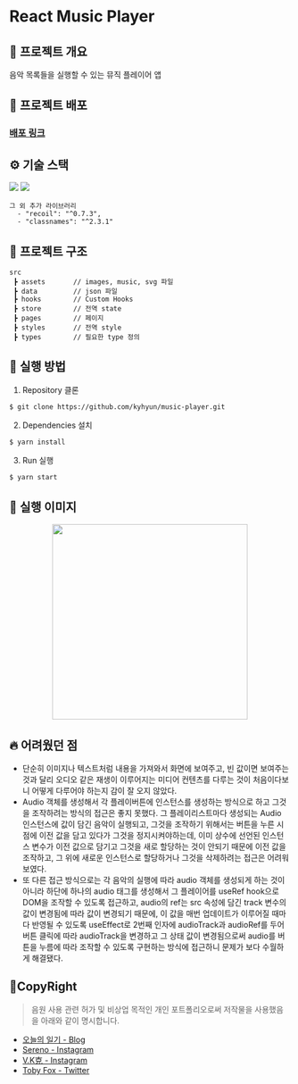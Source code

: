 # React Music Player

## 📜 프로젝트 개요
음악 목록들을 실행할 수 있는 뮤직 플레이어 앱 

## 🔗 프로젝트 배포

### [배포 링크](https://team8-react-music-app.netlify.app/)

## ⚙ 기술 스택
  <img src="https://img.shields.io/badge/TypeScript-v4.4.2-blue"/>
  <img src="https://img.shields.io/badge/React-v18.1.0-blue"/>

```
그 외 추가 라이브러리
  - "recoil": "^0.7.3",
  - "classnames": "^2.3.1"

```

## 🎄 프로젝트 구조

```
src
 ┣ assets       // images, music, svg 파일
 ┣ data         // json 파일
 ┣ hooks        // Custom Hooks
 ┣ store        // 전역 state
 ┣ pages        // 페이지
 ┣ styles       // 전역 style
 ┣ types        // 필요한 type 정의
```

## 📍 실행 방법

1. Repository 클론
```sh
$ git clone https://github.com/kyhyun/music-player.git
```

2. Dependencies 설치
```sh
$ yarn install
```

3. Run 실행
```sh
$ yarn start
```

## 🎨 실행 이미지
<p align="center"><img src="https://user-images.githubusercontent.com/77887712/173256932-6a16cb52-9cd3-45be-885b-87507d951fb6.gif" width="350px">
</p>


## 🔥 어려웠던 점
- 단순히 이미지나 텍스트처럼 내용을 가져와서 화면에 보여주고, 빈 값이면 보여주는 것과 달리 오디오 같은 재생이 이루어지는 미디어 컨텐츠를 다루는 것이 처음이다보니 어떻게 다루어야 하는지 감이 잘 오지 않았다.
- Audio 객체를 생성해서 각 플레이버튼에 인스턴스를 생성하는 방식으로 하고 그것을 조작하려는 방식의 접근은 좋지 못했다. 그 플레이리스트마다 생성되는 Audio 인스턴스에 값이 담긴 음악이 실행되고, 그것을 조작하기 위해서는 버튼을 누른 시점에 이전 값을 담고 있다가 그것을 정지시켜야하는데, 이미 상수에 선언된 인스턴스 변수가 이전 값으로 담기고 그것을 새로 할당하는 것이 안되기 때문에 이전 값을 조작하고, 그 위에 새로운 인스턴스로 할당하거나 그것을 삭제하려는 접근은 어려워보였다.
- 또 다른 접근 방식으로는 각 음악의 실행에 따라 audio 객체를 생성되게 하는 것이 아니라 하단에 하나의 audio 태그를 생성해서 그 플레이어를 useRef hook으로 DOM을 조작할 수 있도록 접근하고, audio의 ref는 src 속성에 담긴 track 변수의 값이 변경됨에 따라 값이 변경되기 때문에, 이 값을 매번 업데이트가 이루어질 때마다 반영될 수 있도록 useEffect로 2번째 인자에 audioTrack과 audioRef를 두어 버튼 클릭에 따라 audioTrack을 변경하고 그 상태 값이 변경됨으로써 audio를 버튼을 누름에 따라 조작할 수 있도록 구현하는 방식에 접근하니 문제가 보다 수월하게 해결됐다.

## 📝CopyRight
> 음원 사용 관련 허가 및 비상업 목적인 개인 포트폴리오로써 저작물을 사용했음을 아래와 같이 명시합니다. 
- [오늘의 일기 - Blog](https://blog.naver.com/illusiondk2)
- [Sereno - Instagram](https://www.instagram.com/sereno_piano/)
- [V.K克 - Instagram](https://www.instagram.com/vkstylemusic/)
- [Toby Fox - Twitter](https://twitter.com/tobyfox?lang=ko)

